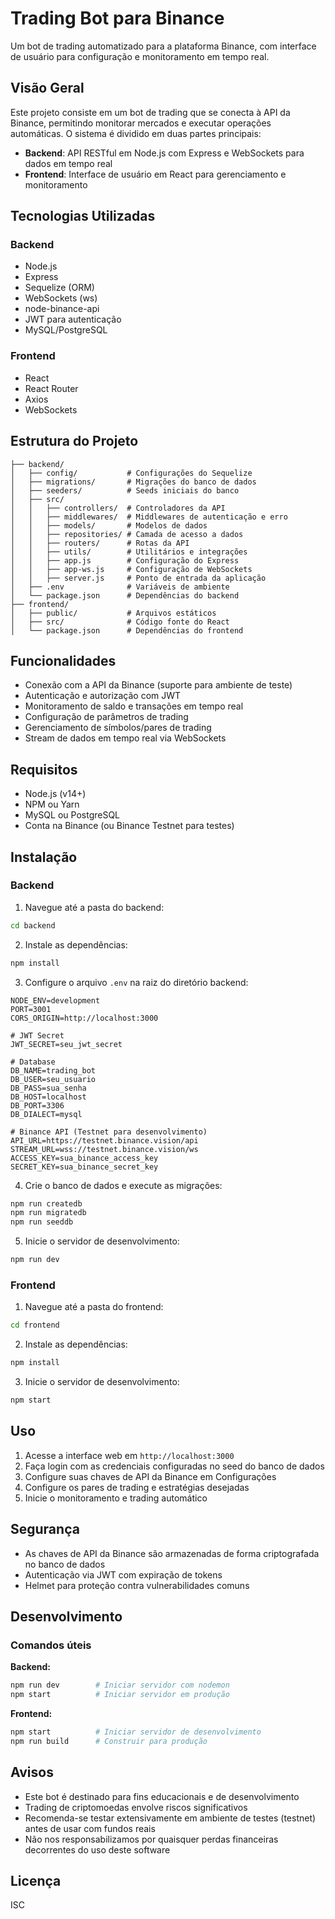 # Trading Bot para Binance

Um bot de trading automatizado para a plataforma Binance, com interface de usuário para configuração e monitoramento em tempo real.

## Visão Geral

Este projeto consiste em um bot de trading que se conecta à API da Binance, permitindo monitorar mercados e executar operações automáticas. O sistema é dividido em duas partes principais:

- **Backend**: API RESTful em Node.js com Express e WebSockets para dados em tempo real
- **Frontend**: Interface de usuário em React para gerenciamento e monitoramento

## Tecnologias Utilizadas

### Backend
- Node.js
- Express
- Sequelize (ORM)
- WebSockets (ws)
- node-binance-api
- JWT para autenticação
- MySQL/PostgreSQL

### Frontend
- React
- React Router
- Axios
- WebSockets

## Estrutura do Projeto

```
├── backend/
│   ├── config/           # Configurações do Sequelize
│   ├── migrations/       # Migrações do banco de dados
│   ├── seeders/          # Seeds iniciais do banco
│   ├── src/
│   │   ├── controllers/  # Controladores da API
│   │   ├── middlewares/  # Middlewares de autenticação e erro
│   │   ├── models/       # Modelos de dados
│   │   ├── repositories/ # Camada de acesso a dados
│   │   ├── routers/      # Rotas da API
│   │   ├── utils/        # Utilitários e integrações
│   │   ├── app.js        # Configuração do Express
│   │   ├── app-ws.js     # Configuração de WebSockets
│   │   ├── server.js     # Ponto de entrada da aplicação
│   ├── .env              # Variáveis de ambiente
│   └── package.json      # Dependências do backend
├── frontend/
│   ├── public/           # Arquivos estáticos
│   ├── src/              # Código fonte do React
│   └── package.json      # Dependências do frontend
```

## Funcionalidades

- Conexão com a API da Binance (suporte para ambiente de teste)
- Autenticação e autorização com JWT
- Monitoramento de saldo e transações em tempo real
- Configuração de parâmetros de trading
- Gerenciamento de símbolos/pares de trading
- Stream de dados em tempo real via WebSockets

## Requisitos

- Node.js (v14+)
- NPM ou Yarn
- MySQL ou PostgreSQL
- Conta na Binance (ou Binance Testnet para testes)

## Instalação

### Backend

1. Navegue até a pasta do backend:
```bash
cd backend
```

2. Instale as dependências:
```bash
npm install
```

3. Configure o arquivo `.env` na raiz do diretório backend:
```env
NODE_ENV=development
PORT=3001
CORS_ORIGIN=http://localhost:3000

# JWT Secret
JWT_SECRET=seu_jwt_secret

# Database
DB_NAME=trading_bot
DB_USER=seu_usuario
DB_PASS=sua_senha
DB_HOST=localhost
DB_PORT=3306
DB_DIALECT=mysql

# Binance API (Testnet para desenvolvimento)
API_URL=https://testnet.binance.vision/api
STREAM_URL=wss://testnet.binance.vision/ws
ACCESS_KEY=sua_binance_access_key
SECRET_KEY=sua_binance_secret_key
```

4. Crie o banco de dados e execute as migrações:
```bash
npm run createdb
npm run migratedb
npm run seeddb
```

5. Inicie o servidor de desenvolvimento:
```bash
npm run dev
```

### Frontend

1. Navegue até a pasta do frontend:
```bash
cd frontend
```

2. Instale as dependências:
```bash
npm install
```

3. Inicie o servidor de desenvolvimento:
```bash
npm start
```

## Uso

1. Acesse a interface web em `http://localhost:3000`
2. Faça login com as credenciais configuradas no seed do banco de dados
3. Configure suas chaves de API da Binance em Configurações
4. Configure os pares de trading e estratégias desejadas
5. Inicie o monitoramento e trading automático

## Segurança

- As chaves de API da Binance são armazenadas de forma criptografada no banco de dados
- Autenticação via JWT com expiração de tokens
- Helmet para proteção contra vulnerabilidades comuns

## Desenvolvimento

### Comandos úteis

**Backend:**
```bash
npm run dev        # Iniciar servidor com nodemon
npm start          # Iniciar servidor em produção
```

**Frontend:**
```bash
npm start          # Iniciar servidor de desenvolvimento
npm run build      # Construir para produção
```

## Avisos

- Este bot é destinado para fins educacionais e de desenvolvimento
- Trading de criptomoedas envolve riscos significativos
- Recomenda-se testar extensivamente em ambiente de testes (testnet) antes de usar com fundos reais
- Não nos responsabilizamos por quaisquer perdas financeiras decorrentes do uso deste software

## Licença

ISC
